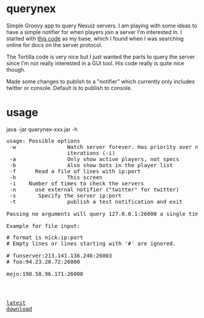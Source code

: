querynex
========

Simple Groovy app to query Nexuiz servers. I am playing with some ideas to have a simple notifier for when players join a server I'm interested in. I started with [this code](https://code.google.com/p/tortilla/) as my base, which I found when I was searching online for docs on the server protocol. 

The Tortilla code is very nice but I just wanted the parts to query the server since I'm not really interested in a GUI tool. His code really is quite nice though.

Made some changes to publish to a "notifier" which currently only includes twitter or console. Default is to publish to console.

usage
=====
java -jar querynex-xxx.jar -h
<pre>
usage: Possible options
 -w                Watch server forever. Has priority over number of
                   iterations (-i)
 -a                Only show active players, not specs
 -b                Also show bots in the player list
 -f <filename>     Read a file of lines with ip:port
 -h                This screen
 -i <iterations>   Number of times to check the servers
 -n <notifier>     use external notifier ("twitter" for twitter)
 -s <ip:port>      Specify the server ip:port
 -t                publish a test notification and exit

Passing no arguments will query 127.0.0.1:26000 a single time.

Example for file input:
<pre>
# format is nick:ip:port
# Empty lines or lines starting with '#' are ignored.

# funserver:213.141.136.246:26003
# foo:94.23.20.72:26000

mojo:198.58.96.171:26000
</pre>

[latest download](https://dl.dropboxusercontent.com/u/510237/nexuiz/querynex-all.jar)
